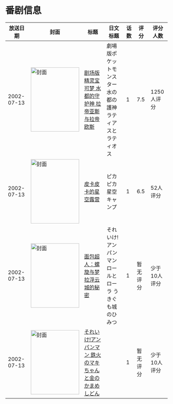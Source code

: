 # 番剧信息

|放送日期|封面|标题|日文标题|话数|评分|评分人数|
|---|---|---|---|---|---|---|
|2002-07-13|<img src="//lain.bgm.tv/pic/cover/c/0c/df/3026_Hbt91.jpg" alt="封面" style="width:150px;height:200px;object-fit:cover;">|[剧场版 精灵宝可梦 水都的守护神 拉帝亚斯与拉帝欧斯](https://bangumi.tv/subject/3026)|劇場版ポケットモンスター 水の都の護神 ラティアスとラティオス|1|7.5|1250人评分|
|2002-07-13|<img src="//lain.bgm.tv/pic/cover/c/a9/d6/27780_JPGN8.jpg" alt="封面" style="width:150px;height:200px;object-fit:cover;">|[皮卡皮卡的星空露营](https://bangumi.tv/subject/27780)|ピカピカ星空キャンプ|1|6.5|52人评分|
|2002-07-13|<img src="//lain.bgm.tv/pic/cover/c/10/fc/318340_1XzlC.jpg" alt="封面" style="width:150px;height:200px;object-fit:cover;">|[面包超人：螺旋与梦拉浮云城的秘密](https://bangumi.tv/subject/318340)|それいけ!アンパンマン ロールとローラ うきぐも城のひみつ|1|暂无评分|少于10人评分|
|2002-07-13|<img src="//lain.bgm.tv/pic/cover/c/a0/33/419583_jRCrC.jpg" alt="封面" style="width:150px;height:200px;object-fit:cover;">|[それいけ!アンパンマン 鉄火のマキちゃんと金のかまめしどん](https://bangumi.tv/subject/419583)||1|暂无评分|少于10人评分|

